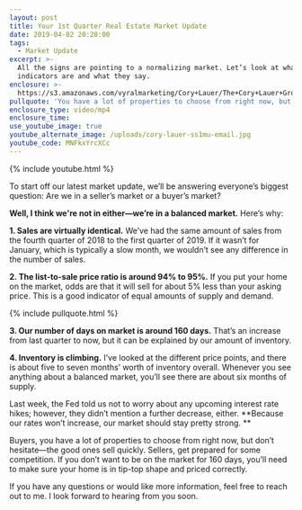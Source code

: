 ```yaml
---
layout: post
title: Your 1st Quarter Real Estate Market Update
date: 2019-04-02 20:28:00
tags:
  - Market Update
excerpt: >-
  All the signs are pointing to a normalizing market. Let’s look at what those
  indicators are and what they say.
enclosure: >-
  https://s3.amazonaws.com/vyralmarketing/Cory+Lauer/The+Cory+Lauer+Group-+Your+1st+Quarter+Real+Estate+Market+Update.mp4
pullquote: 'You have a lot of properties to choose from right now, but don’t hesitate.'
enclosure_type: video/mp4
enclosure_time:
use_youtube_image: true
youtube_alternate_image: /uploads/cory-lauer-ss1mu-email.jpg
youtube_code: MNFkxYrcXCc
---
```


{% include youtube.html %}

To start off our latest market update, we’ll be answering everyone’s biggest question: Are we in a seller’s market or a buyer’s market?

**Well, I think we're not in either—we’re in a balanced market.** Here’s why:

**1. Sales are virtually identical.** We’ve had the same amount of sales from the fourth quarter of 2018 to the first quarter of 2019. If it wasn’t for January, which is typically a slow month, we wouldn’t see any difference in the number of sales.

**2. The list-to-sale price ratio is around 94% to 95%.** If you put your home on the market, odds are that it will sell for about 5% less than your asking price. This is a good indicator of equal amounts of supply and demand.

{% include pullquote.html %}

**3. Our number of days on market is around 160 days.** That’s an increase from last quarter to now, but it can be explained by our amount of inventory.

**4. Inventory is climbing.** I’ve looked at the different price points, and there is about five to seven months’ worth of inventory overall. Whenever you see anything about a balanced market, you’ll see there are about six months of supply. 

Last week, the Fed told us not to worry about any upcoming interest rate hikes; however, they didn’t mention a further decrease, either. **Because our rates won’t increase, our market should stay pretty strong. **

Buyers, you have a lot of properties to choose from right now, but don’t hesitate—the good ones sell quickly. Sellers, get prepared for some competition. If you don’t want to be on the market for 160 days, you’ll need to make sure your home is in tip-top shape and priced correctly. 

If you have any questions or would like more information, feel free to reach out to me. I look forward to hearing from you soon.